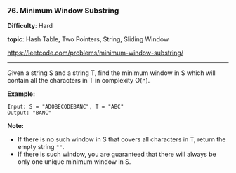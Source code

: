 ### 76. Minimum Window Substring

**Difficulty**: Hard

**topic**: Hash Table, Two Pointers, String, Sliding Window

<https://leetcode.com/problems/minimum-window-substring/>

***

Given a string S and a string T, find the minimum window in S which will contain all the characters in T in complexity O(n).

**Example:**

```
Input: S = "ADOBECODEBANC", T = "ABC"
Output: "BANC"
```

**Note:**

- If there is no such window in S that covers all characters in T, return the empty string `""`.
- If there is such window, you are guaranteed that there will always be only one unique minimum window in S.